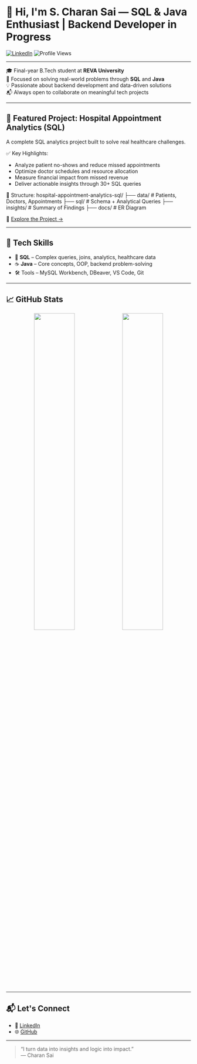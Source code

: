 # 👋 Hi, I'm S. Charan Sai — SQL & Java Enthusiast | Backend Developer in Progress

[![LinkedIn](https://img.shields.io/badge/LinkedIn-blue?logo=linkedin&style=flat-square)](https://www.linkedin.com/in/s-charan-sai-16613b245/)
![Profile Views](https://komarev.com/ghpvc/?username=TechWithCharan&label=Profile%20views)

---

🎓 Final-year B.Tech student at **REVA University**  
🧠 Focused on solving real-world problems through **SQL** and **Java**  
💡 Passionate about backend development and data-driven solutions  
📬 Always open to collaborate on meaningful tech projects

---

## 🚀 Featured Project: Hospital Appointment Analytics (SQL)

A complete SQL analytics project built to solve real healthcare challenges.

✅ Key Highlights:
- Analyze patient no-shows and reduce missed appointments  
- Optimize doctor schedules and resource allocation  
- Measure financial impact from missed revenue  
- Deliver actionable insights through 30+ SQL queries

📁 Structure:
hospital-appointment-analytics-sql/
├── data/ # Patients, Doctors, Appointments
├── sql/ # Schema + Analytical Queries
├── insights/ # Summary of Findings
├── docs/ # ER Diagram


🔗 [Explore the Project →](https://github.com/TechWithCharan/hospital-appointment-analytics-sql)

---

## 🧰 Tech Skills

- 💾 **SQL** – Complex queries, joins, analytics, healthcare data  
- ☕ **Java** – Core concepts, OOP, backend problem-solving  
- 🛠️ Tools – MySQL Workbench, DBeaver, VS Code, Git

---

## 📈 GitHub Stats

<p align="center">
  <img src="https://github-readme-stats.vercel.app/api?username=TechWithCharan&show_icons=true&theme=radical" width="47%"/>
  <img src="https://github-readme-streak-stats.herokuapp.com?user=TechWithCharan&theme=radical" width="47%"/>
</p>

---

## 📬 Let's Connect

- 🔗 [LinkedIn](https://www.linkedin.com/in/s-charan-sai-16613b245/)
- 🌐 [GitHub](https://github.com/TechWithCharan)

---

> “I turn data into insights and logic into impact.”  
> — Charan Sai
